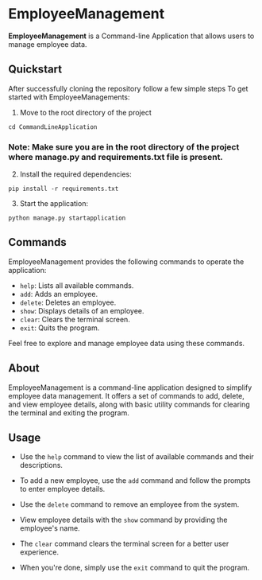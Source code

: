 # EmployeeManagement

**EmployeeManagement** is a Command-line Application that allows users to manage employee data.

## Quickstart

After successfully cloning the repository follow a few simple steps
To get started with EmployeeManagements:

1. Move to the root directory of the project
```
cd CommandLineApplication
```
### Note: Make sure you are in the root directory of the project where manage.py and requirements.txt file is present.
2. Install the required dependencies:
```
pip install -r requirements.txt
```

3. Start the application:
```
python manage.py startapplication
```

## Commands

EmployeeManagement provides the following commands to operate the application:

- `help`: Lists all available commands.
- `add`: Adds an employee.
- `delete`: Deletes an employee.
- `show`: Displays details of an employee.
- `clear`: Clears the terminal screen.
- `exit`: Quits the program.

Feel free to explore and manage employee data using these commands.

## About

EmployeeManagement is a command-line application designed to simplify employee data management. It offers a set of commands to add, delete, and view employee details, along with basic utility commands for clearing the terminal and exiting the program.

## Usage

- Use the `help` command to view the list of available commands and their descriptions.

- To add a new employee, use the `add` command and follow the prompts to enter employee details.

- Use the `delete` command to remove an employee from the system.

- View employee details with the `show` command by providing the employee's name.

- The `clear` command clears the terminal screen for a better user experience.

- When you're done, simply use the `exit` command to quit the program.



